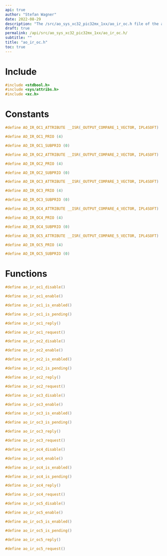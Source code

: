 ```yaml
---
api: true
author: "Stefan Wagner"
date: 2022-08-29
description: "The /src/ao_sys_xc32_pic32mx_1xx/ao_ir_oc.h file of the ao real-time operating system."
draft: true
permalink: /api/src/ao_sys_xc32_pic32mx_1xx/ao_ir_oc.h/
subtitle: ""
title: "ao_ir_oc.h"
toc: true
---
```


# Include

```c
#include <stdbool.h>
#include <sys/attribs.h>
#include <xc.h>
```

# Constants

```c
#define AO_IR_OC1_ATTRIBUTE __ISR(_OUTPUT_COMPARE_1_VECTOR, IPL4SOFT)
```

```c
#define AO_IR_OC1_PRIO (4)
```

```c
#define AO_IR_OC1_SUBPRIO (0)
```

```c
#define AO_IR_OC2_ATTRIBUTE __ISR(_OUTPUT_COMPARE_2_VECTOR, IPL4SOFT)
```

```c
#define AO_IR_OC2_PRIO (4)
```

```c
#define AO_IR_OC2_SUBPRIO (0)
```

```c
#define AO_IR_OC3_ATTRIBUTE __ISR(_OUTPUT_COMPARE_3_VECTOR, IPL4SOFT)
```

```c
#define AO_IR_OC3_PRIO (4)
```

```c
#define AO_IR_OC3_SUBPRIO (0)
```

```c
#define AO_IR_OC4_ATTRIBUTE __ISR(_OUTPUT_COMPARE_4_VECTOR, IPL4SOFT)
```

```c
#define AO_IR_OC4_PRIO (4)
```

```c
#define AO_IR_OC4_SUBPRIO (0)
```

```c
#define AO_IR_OC5_ATTRIBUTE __ISR(_OUTPUT_COMPARE_5_VECTOR, IPL4SOFT)
```

```c
#define AO_IR_OC5_PRIO (4)
```

```c
#define AO_IR_OC5_SUBPRIO (0)
```

# Functions

```c
#define ao_ir_oc1_disable()
```

```c
#define ao_ir_oc1_enable()
```

```c
#define ao_ir_oc1_is_enabled()
```

```c
#define ao_ir_oc1_is_pending()
```

```c
#define ao_ir_oc1_reply()
```

```c
#define ao_ir_oc1_request()
```

```c
#define ao_ir_oc2_disable()
```

```c
#define ao_ir_oc2_enable()
```

```c
#define ao_ir_oc2_is_enabled()
```

```c
#define ao_ir_oc2_is_pending()
```

```c
#define ao_ir_oc2_reply()
```

```c
#define ao_ir_oc2_request()
```

```c
#define ao_ir_oc3_disable()
```

```c
#define ao_ir_oc3_enable()
```

```c
#define ao_ir_oc3_is_enabled()
```

```c
#define ao_ir_oc3_is_pending()
```

```c
#define ao_ir_oc3_reply()
```

```c
#define ao_ir_oc3_request()
```

```c
#define ao_ir_oc4_disable()
```

```c
#define ao_ir_oc4_enable()
```

```c
#define ao_ir_oc4_is_enabled()
```

```c
#define ao_ir_oc4_is_pending()
```

```c
#define ao_ir_oc4_reply()
```

```c
#define ao_ir_oc4_request()
```

```c
#define ao_ir_oc5_disable()
```

```c
#define ao_ir_oc5_enable()
```

```c
#define ao_ir_oc5_is_enabled()
```

```c
#define ao_ir_oc5_is_pending()
```

```c
#define ao_ir_oc5_reply()
```

```c
#define ao_ir_oc5_request()
```

